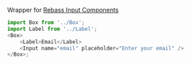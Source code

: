 Wrapper for [Rebass Input Components](https://rebassjs.org/forms/input)

```js
import Box from '../Box';
import Label from '../Label';
<Box>
    <Label>Email</Label>
    <Input name="email" placeholder="Enter your email" />
</Box>;
```
